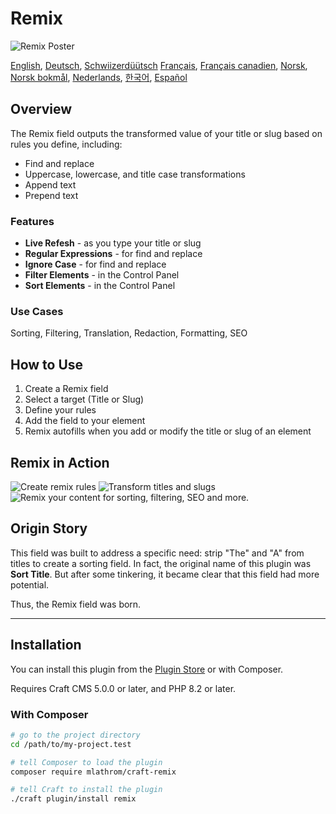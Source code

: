 # Remix

![Remix Poster](https://mlathrom-storage-00.sfo3.cdn.digitaloceanspaces.com/github/mlathrom/craft-remix/remix-00-poster.jpg?v1)

[English](docs/en/README.md), [Deutsch](docs/de/README.md), [Schwiizerdüütsch](docs/de-CH/README.md)
[Français](docs/fr/README.md), [Français canadien](docs/fr-CA/README.md), [Norsk](docs/no/README.md), [Norsk bokmål](docs/nb/README.md), [Nederlands](docs/nl/README.md), [한국어](docs/ko/README.md), [Español](docs/es/README.md)

## Overview

The Remix field outputs the transformed value of your title or slug based on rules you define, including:

 - Find and replace
 - Uppercase, lowercase, and title case transformations
 - Append text
 - Prepend text

### Features
 - **Live Refesh** - as you type your title or slug
 - **Regular Expressions** - for find and replace
 - **Ignore Case** - for find and replace
 - **Filter Elements** - in the Control Panel
 - **Sort Elements** - in the Control Panel

### Use Cases
Sorting, Filtering, Translation, Redaction, Formatting, SEO

## How to Use
1. Create a Remix field
2. Select a target (Title or Slug)
3. Define your rules
4. Add the field to your element
5. Remix autofills when you add or modify the title or slug of an element

## Remix in Action
![Create remix rules](https://mlathrom-storage-00.sfo3.cdn.digitaloceanspaces.com/github/mlathrom/craft-remix/remix-01-create-rules.jpg?v1)
![Transform titles and slugs](https://mlathrom-storage-00.sfo3.cdn.digitaloceanspaces.com/github/mlathrom/craft-remix/remix-02-transform.jpg?v1)
![Remix your content for sorting, filtering, SEO and more.](https://mlathrom-storage-00.sfo3.cdn.digitaloceanspaces.com/github/mlathrom/craft-remix/remix-03-remix-content.jpg?v2)

## Origin Story
This field was built to address a specific need: strip "The" and "A" from titles to create a sorting field. In fact, the original name of this plugin was **Sort Title**. But after some tinkering, it became clear that this field had more potential. 

Thus, the Remix field was born.

---

## Installation

You can install this plugin from the [Plugin Store](https://plugins.craftcms.com/remix) or with Composer.

Requires Craft CMS 5.0.0 or later, and PHP 8.2 or later.

### With Composer

```bash
# go to the project directory
cd /path/to/my-project.test

# tell Composer to load the plugin
composer require mlathrom/craft-remix

# tell Craft to install the plugin
./craft plugin/install remix
```